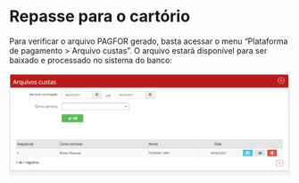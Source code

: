 # Repasse para o cartório

Para verificar o arquivo PAGFOR gerado, basta acessar o menu “Plataforma de pagamento > Arquivo custas”. O arquivo estará disponível para ser baixado e processado no sistema do banco:

![](<../../.gitbook/assets/image (1) (1).png>)
